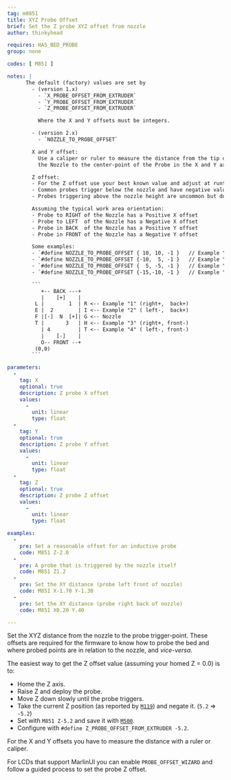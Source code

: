 ```yaml
---
tag: m0851
title: XYZ Probe Offset
brief: Set the Z probe XYZ offset from nozzle
author: thinkyhead

requires: HAS_BED_PROBE
group: none

codes: [ M851 ]

notes: |
      The default (factory) values are set by
        - (version 1.x)
          - `X_PROBE_OFFSET_FROM_EXTRUDER`
          - `Y_PROBE_OFFSET_FROM_EXTRUDER`
          - `Z_PROBE_OFFSET_FROM_EXTRUDER`

          Where the X and Y offsets must be integers.

        - (version 2.x)
          - `NOZZLE_TO_PROBE_OFFSET`

        X and Y offset:
          Use a caliper or ruler to measure the distance from the tip of
          the Nozzle to the center-point of the Probe in the X and Y axes.

        Z offset:
        - For the Z offset use your best known value and adjust at runtime.
        - Common probes trigger below the nozzle and have negative values for Z offset.
        - Probes triggering above the nozzle height are uncommon but do exist. When using probes such as this, carefully set `Z_CLEARANCE_DEPLOY_PROBE` and `Z_CLEARANCE_BETWEEN_PROBES` to avoid collisions during probing.

        Assuming the typical work area orientation:
        - Probe to RIGHT of the Nozzle has a Positive X offset
        - Probe to LEFT  of the Nozzle has a Negative X offset
        - Probe in BACK  of the Nozzle has a Positive Y offset
        - Probe in FRONT of the Nozzle has a Negative Y offset

        Some examples:
        - `#define NOZZLE_TO_PROBE_OFFSET { 10, 10, -1 }   // Example "1"`
        - `#define NOZZLE_TO_PROBE_OFFSET {-10,  5, -1 }   // Example "2"`
        - `#define NOZZLE_TO_PROBE_OFFSET {  5, -5, -1 }   // Example "3"`
        - `#define NOZZLE_TO_PROBE_OFFSET {-15,-10, -1 }   // Example "4"`

        ```
           +-- BACK ---+
           |    [+]    |
         L |        1  | R <-- Example "1" (right+,  back+)
         E |  2        | I <-- Example "2" ( left-,  back+)
         F |[-]  N  [+]| G <-- Nozzle
         T |       3   | H <-- Example "3" (right+, front-)
           | 4         | T <-- Example "4" ( left-, front-)
           |    [-]    |
           O-- FRONT --+
         (0,0)
        ```

parameters:
  -
    tag: X
    optional: true
    description: Z probe X offset
    values:
      -
        unit: linear
        type: float
  -
    tag: Y
    optional: true
    description: Z probe Y offset
    values:
      -
        unit: linear
        type: float
  -
    tag: Z
    optional: true
    description: Z probe Z offset
    values:
      -
        unit: linear
        type: float

examples:
  -
    pre: Set a reasonable offset for an inductive probe
    code: M851 Z-2.0
  -
    pre: A probe that is triggered by the nozzle itself
    code: M851 Z1.2
  -
    pre: Set the XY distance (probe left front of nozzle)
    code: M851 X-1.70 Y-1.30
  -
    pre: Set the XY distance (probe right back of nozzle)
    code: M851 X0.20 Y.40

---
```


Set the XYZ distance from the nozzle to the probe trigger-point. These offsets are required for the firmware to know how to probe the bed and where probed points are in relation to the nozzle, and _vice-versa_.

The easiest way to get the Z offset value (assuming your homed Z = 0.0) is to:
  - Home the Z axis.
  - Raise Z and deploy the probe.
  - Move Z down slowly until the probe triggers.
  - Take the current Z position (as reported by [`M119`](/docs/gcode/M119.html)) and negate it. (`5.2` => `-5.2`)
  - Set with `M851 Z-5.2` and save it with [`M500`](/docs/gcode/M500.html).
  - Configure with `#define Z_PROBE_OFFSET_FROM_EXTRUDER -5.2`.

For the X and Y offsets you have to measure the distance with a ruler or caliper.

For LCDs that support MarlinUI you can enable `PROBE_OFFSET_WIZARD` and follow a guided process to set the probe Z offset.
